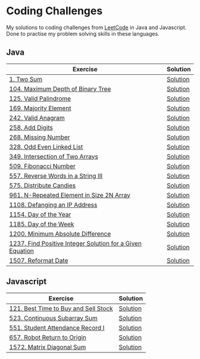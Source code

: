 # Coding Challenges
My solutions to coding challenges from [LeetCode](https://leetcode.com/) in Java and Javascript. Done to practise my problem solving skills in these languages.


## Java
| Exercise | Solution |
| --- | ----------- |
| [1. Two Sum](https://leetcode.com/problems/two-sum/) | [Solution](/java/src/two_sum/Solution.java) |
| [104. Maximum Depth of Binary Tree](https://leetcode.com/problems/maximum-depth-of-binary-tree/) | [Solution](/java/src/maximum_depth_of_binary_tree/Solution.java) |
| [125. Valid Palindrome](https://leetcode.com/problems/valid-palindrome/) | [Solution](/java/src/valid_palindrome/Solution.java) |
| [169. Majority Element](https://leetcode.com/problems/majority-element/) | [Solution](/java/src/majority_element/Solution.java) |
| [242. Valid Anagram](https://leetcode.com/problems/valid-anagram/) | [Solution](/java/src/valid_anagram/Solution.java) |
| [258. Add Digits](https://leetcode.com/problems/add-digits/) | [Solution](/java/src/add_digits/Solution.java) |
| [268. Missing Number](https://leetcode.com/problems/missing-number/) | [Solution](/java/src/missing_number/Solution.java) |
| [328. Odd Even Linked List](https://leetcode.com/problems/odd-even-linked-list/) | [Solution](/java/src/odd_even_linked_list/Solution.java) |
| [349. Intersection of Two Arrays](https://leetcode.com/problems/intersection-of-two-arrays/) | [Solution](/java/src/intersection_of_two_arrays/Solution.java) |
| [509. Fibonacci Number](https://leetcode.com/problems/fibonacci-number/) | [Solution](/java/src/fibonacci_number/Solution.java) |
| [557. Reverse Words in a String III](https://leetcode.com/problems/reverse-words-in-a-string-iii/) | [Solution](/java/src/reverse_words_in_a_string_iii/Solution.java) |
| [575. Distribute Candies](https://leetcode.com/problems/distribute-candies/) | [Solution](/java/src/distribute_candies/Solution.java) |
| [961. N-Repeated Element in Size 2N Array](https://leetcode.com/problems/n-repeated-element-in-size-2n-array/) | [Solution](/java/src/n_repeated_relement_in_size_2n_array/Solution.java) |
| [1108. Defanging an IP Address](https://leetcode.com/problems/defanging-an-ip-address/) | [Solution](/java/src/defanging_an_ip_address/Solution.java) |
| [1154. Day of the Year](https://leetcode.com/problems/day-of-the-year/) | [Solution](/java/src/day_of_the_year/Solution.java) |
| [1185. Day of the Week](https://leetcode.com/problems/day-of-the-week/) | [Solution](/java/src/day_of_the_week/Solution.java) |
| [1200. Minimum Absolute Difference](https://leetcode.com/problems/minimum-absolute-difference/) | [Solution](/java/src/minimum_absolute_difference/Solution.java) |
| [1237. Find Positive Integer Solution for a Given Equation](https://leetcode.com/problems/find-positive-integer-solution-for-a-given-equation/) | [Solution](/java/src/find_positive_integer_solution_for_a_given_equation/Solution.java) |
| [1507. Reformat Date](https://leetcode.com/problems/reformat-date) | [Solution](/java/src/reformat_date/Solution.java) |

## Javascript
| Exercise | Solution |
| --- | ----------- |
| [121. Best Time to Buy and Sell Stock](https://leetcode.com/problems/best-time-to-buy-and-sell-stock/) | [Solution](/javascript/best-time-to-buy-and-sell-stock.js) |
| [523. Continuous Subarray Sum](https://leetcode.com/problems/two-sum/) | [Solution](/javascript/continuous-subarray-sum.js) |
| [551. Student Attendance Record I](https://leetcode.com/problems/two-sum/) | [Solution](/javascript/student-attendance-record-i.js) |
| [657. Robot Return to Origin](https://leetcode.com/problems/robot-return-to-origin/) | [Solution](/javascript/robot-return-to-origin.js) |
| [1572. Matrix Diagonal Sum](https://leetcode.com/problems/matrix-diagonal-sum/) | [Solution](/javascript/matrix-diagonal-sum.js) |
